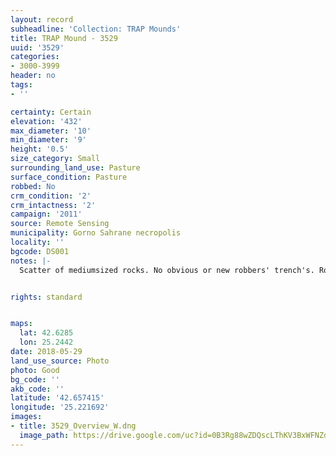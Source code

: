 ```yaml
---
layout: record
subheadline: 'Collection: TRAP Mounds'
title: TRAP Mound - 3529
uuid: '3529'
categories:
- 3000-3999
header: no
tags:
- ''

certainty: Certain
elevation: '432'
max_diameter: '10'
min_diameter: '9'
height: '0.5'
size_category: Small
surrounding_land_use: Pasture
surface_condition: Pasture
robbed: No
crm_condition: '2'
crm_intactness: '2'
campaign: '2011'
source: Remote Sensing
municipality: Gorno Sahrane necropolis
locality: ''
bgcode: DS001
notes: |-
  Scatter of mediumsized rocks. No obvious or new robbers' trench's. Road cuts off part of west side.


rights: standard


maps:
  lat: 42.6285
  lon: 25.2442
date: 2018-05-29
land_use_source: Photo
photo: Good
bg_code: ''
akb_code: ''
latitude: '42.657415'
longitude: '25.221692'
images:
- title: 3529_Overview_W.dng
  image_path: https://drive.google.com/uc?id=0B3Rg88wZDQscLThKV3BxWFNZdnc
---
```

